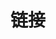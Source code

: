 ---
title: 链接
links:
  - title: GitHub
    description: My GitHub
    website: https://github.com/Hermes981128
    image: https://github.githubassets.com/images/modules/logos_page/GitHub-Mark.png
menu:
    main: 
        weight: 4
        params:
            icon: link
comments: false
readingTime: false
license: false
---